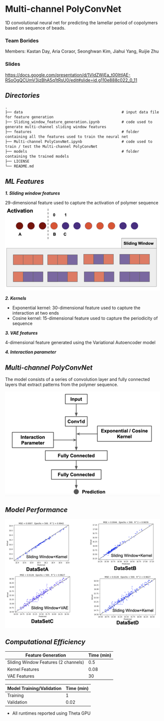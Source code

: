 # Multi-channel PolyConvNet
1D convolutional neural net for predicting the lamellar period of copolymers based on sequence of beads. 

### Team Borides
Members: Kastan Day, Aria Coraor, Seonghwan Kim, Jiahui Yang, Ruijie Zhu

### Slides
https://docs.google.com/presentation/d/1VIdZWjEa_t00IttlAE-RSoOgQCUmV3jzBhA5q1tRsU0/edit#slide=id.g110e888c022_0_11

## ***Directories***
```
.
├── data                                             # input data file for feature generation
├── Sliding_window_feature_generation.ipynb          # code used to generate multi-channel sliding window features
├── features                                         # folder containing all the features used to train the neural net
├── Multi-channel PolyConvNet.ipynb                  # code used to train / test the Multi-channel PolyConvNet
├── models                                           # folder containing the trained models
├── LICENSE
└── README.md
```

## ***ML Features***

***1. Sliding window features***

29-dimensional feature used to capture the activation of polymer sequence
![](./img/activation.png)

***2. Kernels***
- Exponential kernel: 30-dimensional feature used to capture the interaction at two ends
- Cosine kernel: 15-dimensional feature used to capture the periodicity of sequence

***3. VAE features***

4-dimensional feature generated using the Variational Autoencoder model

***4. Interaction parameter***

## ***Multi-channel PolyConvNet***

The model consists of a series of convolution layer and fully connected layers that extract patterns from the polymer sequence.

![](./img/nn_v2.png)

## ***Model Performance***
![](./img/performance_v2.png)

## ***Computational Efficiency***
|           Feature Generation          |  Time (min) |
| ------------------------------------- | ----------- |
| Sliding Window Features (2 channels)  |      0.5    |
| Kernel Features                       |     0.08    |
| VAE Features                          |       30    |

|      Model Training/Validation        |  Time (min) |
| ------------------------------------- | ----------- |
| Training                              |        1    |
| Validation                            |     0.02    |
* All runtimes reported using Theta GPU
